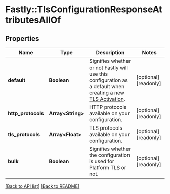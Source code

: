 # Fastly::TlsConfigurationResponseAttributesAllOf

## Properties

| Name | Type | Description | Notes |
| ---- | ---- | ----------- | ----- |
| **default** | **Boolean** | Signifies whether or not Fastly will use this configuration as a default when creating a new [TLS Activation](/reference/api/tls/custom-certs/activations/). | [optional][readonly] |
| **http_protocols** | **Array&lt;String&gt;** | HTTP protocols available on your configuration. | [optional][readonly] |
| **tls_protocols** | **Array&lt;Float&gt;** | TLS protocols available on your configuration. | [optional][readonly] |
| **bulk** | **Boolean** | Signifies whether the configuration is used for Platform TLS or not. | [optional][readonly] |

[[Back to API list]](../../README.md#endpoints) [[Back to README]](../../README.md)

